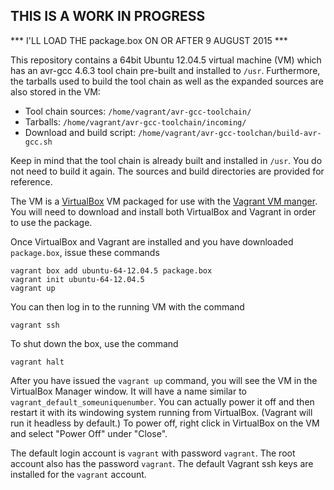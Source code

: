 ## THIS IS A WORK IN PROGRESS

*** I'LL LOAD THE package.box ON OR AFTER 9 AUGUST 2015 ***

This repository contains a 64bit Ubuntu 12.04.5 virtual machine (VM)
which has an avr-gcc 4.6.3 tool chain pre-built and installed to `/usr`.
Furthermore, the tarballs used to build the tool chain as well
as the expanded sources are also stored in the VM:

* Tool chain sources: `/home/vagrant/avr-gcc-toolchain/`
* Tarballs: `/home/vagrant/avr-gcc-toolchain/incoming/`
* Download and build script: `/home/vagrant/avr-gcc-toolchan/build-avr-gcc.sh`

Keep in mind that the tool chain is already built and installed in
`/usr`.  You do not need to build it again.  The sources and build
directories are provided for reference.

The VM is a [VirtualBox](https://www.virtualbox.org/) VM packaged
for use with the [Vagrant VM manger](https://www.vagrantup.com/).
You will need to download and install both VirtualBox and Vagrant in
order to use the package.

Once VirtualBox and Vagrant are installed and you have downloaded
`package.box`, issue these commands

    vagrant box add ubuntu-64-12.04.5 package.box
    vagrant init ubuntu-64-12.04.5
    vagrant up

You can then log in to the running VM with the command

    vagrant ssh

To shut down the box, use the command

    vagrant halt

After you have issued the `vagrant up` command, you will see the VM
in the VirtualBox Manager window.  It will have a name similar to
`vagrant_default_someuniquenumber`.  You can actually power it off
and then restart it with its windowing system running from VirtualBox.
(Vagrant will run it headless by default.)  To power off, right click
in VirtualBox on the VM and select "Power Off" under "Close".

The default login account is `vagrant` with password `vagrant`.  The root
account also has the password `vagrant`.  The default Vagrant ssh keys are
installed for the `vagrant` account.


